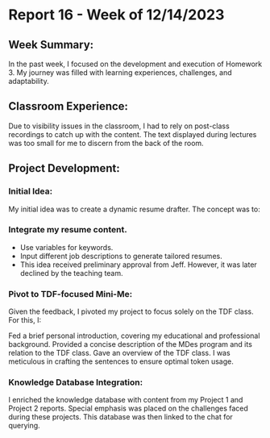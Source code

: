 # Report 16 - Week of 12/14/2023 #

## Week Summary:
In the past week, I focused on the development and execution of Homework 3. My journey was filled with learning experiences, challenges, and adaptability.

## Classroom Experience:
Due to visibility issues in the classroom, I had to rely on post-class recordings to catch up with the content. The text displayed during lectures was too small for me to discern from the back of the room.

## Project Development:
### Initial Idea:
My initial idea was to create a dynamic resume drafter. The concept was to:

### Integrate my resume content.
- Use variables for keywords.
- Input different job descriptions to generate tailored resumes.
- This idea received preliminary approval from Jeff. However, it was later declined by the teaching team.

### Pivot to TDF-focused Mini-Me:
Given the feedback, I pivoted my project to focus solely on the TDF class. For this, I:

Fed a brief personal introduction, covering my educational and professional background.
Provided a concise description of the MDes program and its relation to the TDF class.
Gave an overview of the TDF class.
I was meticulous in crafting the sentences to ensure optimal token usage.

### Knowledge Database Integration:
I enriched the knowledge database with content from my Project 1 and Project 2 reports. Special emphasis was placed on the challenges faced during these projects. This database was then linked to the chat for querying.
